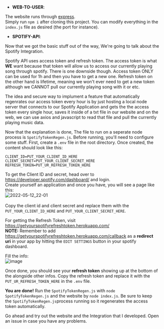 - **WEB-TO-USER**: 

The website runs through [express](https://www.npmjs.com/package/express).<br>
Simply run `npm i` after cloning this project. You can modify everything in the `index.js` file as desired (the port for instance). <br>


- **SPOTIFY-API**: 

Now that we got the basic stuff out of the way, We're going to talk about the Spotify Integration.

Spotify API uses access token and refresh token. The access token is what **WE** want because that token will allow us to access our currently playing song through spotify.
There is one downside though. Access token ONLY can be used for 1h and then you have to get a new one. Refresh token on the other hand is lifetime, meaning
we won't ever need to get a new token although we CANNOT pull our currently playing song with it or etc. 

The idea and secure way to implument a feature that automatically regenrates our access token every hour is by just hosting a local node server
that connects to our Spotify Application and gets the the access token every single hour, saves it inside of a txt file in our website and on the 
web, we can use axios and javascript to read that file and pull the currently playing music data.

Now that the explanation is done, The file to run on a seperate node process is `SpotifyTokenRegen.js`. Before running,
you'll need to configure some stuff. First, create a `.env` file in the root directory. Once created, the content should look like this:
```
CLIENT_ID=PUT_YOUR_CLIENT_ID_HERE
CLIENT_SECRET=PUT_YOUR_CLIENT_SECRET_HERE
REFRESH_TOKEN=PUT_UR_REFRESH_TOKEN_HERE
```

To get the Client ID and secret, head over to https://developer.spotify.com/dashboard/ and login.
<br>Create yourself an application and once you have, you will see a page like this:<br>
![2022-05-12_22-01](https://user-images.githubusercontent.com/59381835/168214406-dbd44b23-1d74-4d36-8f98-0881d05ccc3d.png)
<br><br>
Copy the client id and client secret and replace them with the `PUT_YOUR_CLIENT_ID_HERE` and `PUT_YOUR_CLIENT_SECRET_HERE`.

For getting the Refresh Token, visit https://getyourspotifyrefreshtoken.herokuapp.com/<br>
**NOTE:** Remember to add https://getyourspotifyrefreshtoken.herokuapp.com/callback as a **redirect uri** in your app by hitting the ``EDIT SETTINGS`` button in your spotify dashboard.

Fill the info:<br>
![image](https://user-images.githubusercontent.com/59381835/168215027-b355d8bb-9be4-44a8-ab5e-eb7ff25c29a2.png)

Once done, you should see your **refresh token** showing up at the bottom of the alongside other infos. Copy the refresh token and replace it with the 
``PUT_UR_REFRESH_TOKEN_HERE`` in the `.env` file.


**You are done!** Run the `SpotifyTokenRegen.js` with `node SpotifyTokenRegen.js` and the website by `node index.js`. Be sure to keep the `SpotifyTokenRegen.js`process running so it regenerates the access token automatically.

Go ahead and try out the website and the Integration that I developed. Open an issue in case you have any problems. 

